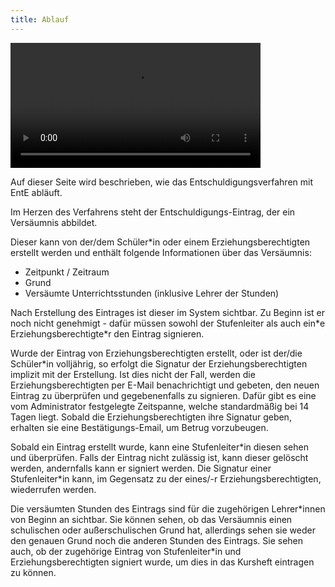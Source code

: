 ```yaml
---
title: Ablauf
---
```


<video width="400" controls>
  <source
    src="./introduction.mp4"
    type="video/mp4"
  >
  Your browser does not support HTML5 video.
</video>

Auf dieser Seite wird beschrieben, wie das Entschuldigungsverfahren mit EntE abläuft.

Im Herzen des Verfahrens steht der Entschuldigungs-Eintrag, der ein Versäumnis abbildet.

Dieser kann von der/dem Schüler\*in oder einem Erziehungsberechtigten erstellt werden und enthält folgende Informationen über das Versäumnis:

- Zeitpunkt / Zeitraum
- Grund
- Versäumte Unterrichtsstunden (inklusive Lehrer der Stunden)

Nach Erstellung des Eintrages ist dieser im System sichtbar.
Zu Beginn ist er noch nicht genehmigt - dafür müssen sowohl der Stufenleiter als auch ein\*e Erziehungsberechtigte\*r den Eintrag signieren.

Wurde der Eintrag von Erziehungsberechtigten erstellt, oder ist der/die Schüler\*in volljährig, so erfolgt die Signatur der Erziehungsberechtigten implizit mit der Erstellung.
Ist dies nicht der Fall, werden die Erziehungsberechtigten per E-Mail benachrichtigt und gebeten, den neuen Eintrag zu überprüfen und gegebenenfalls zu signieren.
Dafür gibt es eine vom Administrator festgelegte Zeitspanne, welche standardmäßig bei 14 Tagen liegt.
Sobald die Erziehungsberechtigten ihre Signatur geben, erhalten sie eine Bestätigungs-Email, um Betrug vorzubeugen.

Sobald ein Eintrag erstellt wurde, kann eine Stufenleiter\*in diesen sehen und überprüfen.
Falls der Eintrag nicht zulässig ist, kann dieser gelöscht werden, andernfalls kann er signiert werden.
Die Signatur einer Stufenleiter\*in kann, im Gegensatz zu der eines/-r Erziehungsberechtigten, wiederrufen werden.

Die versäumten Stunden des Eintrags sind für die zugehörigen Lehrer\*innen von Beginn an sichtbar.
Sie können sehen, ob das Versäumnis einen schulischen oder außerschulischen Grund hat, allerdings sehen sie weder den genauen Grund noch die anderen Stunden des Eintrags.
Sie sehen auch, ob der zugehörige Eintrag von Stufenleiter\*in und Erziehungsberechtigten signiert wurde, um dies in das Kursheft eintragen zu können.

